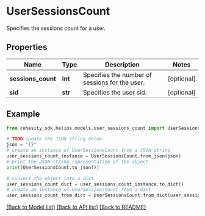 # UserSessionsCount

Specifies the sessions count for a user.

## Properties

Name | Type | Description | Notes
------------ | ------------- | ------------- | -------------
**sessions_count** | **int** | Specifies the number of sessions for the user. | [optional] 
**sid** | **str** | Specifies the user sid. | [optional] 

## Example

```python
from cohesity_sdk.helios.models.user_sessions_count import UserSessionsCount

# TODO update the JSON string below
json = "{}"
# create an instance of UserSessionsCount from a JSON string
user_sessions_count_instance = UserSessionsCount.from_json(json)
# print the JSON string representation of the object
print(UserSessionsCount.to_json())

# convert the object into a dict
user_sessions_count_dict = user_sessions_count_instance.to_dict()
# create an instance of UserSessionsCount from a dict
user_sessions_count_from_dict = UserSessionsCount.from_dict(user_sessions_count_dict)
```
[[Back to Model list]](../README.md#documentation-for-models) [[Back to API list]](../README.md#documentation-for-api-endpoints) [[Back to README]](../README.md)


